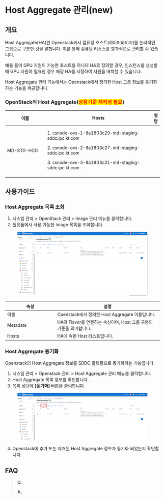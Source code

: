# Host Aggregate 관리(new)

## 개요

Host Aggregate(HA)란 Openstack에서 컴퓨팅 호스트(하이퍼바이저)를 논리적인 그룹으로 구분한 것을 말합니다. 이를 통해 컴퓨팅 리소스를 효과적으로 관리할 수 있습니다.&#x20;

예를 들어 GPU 지원이 가능한 호스트를 하나의 HA로 정의할 경우, 인스턴스를 생성할 때 GPU 자원이 필요한 경우 해당 HA를 지정하여 자원을 배치할 수 있습니다.

Host Aggregate 관리 기능에서는 Openstack에서 정의한 Host 그룹 정보를 동기화하는 기능을 제공합니다.

### OpenStack의 Host Aggregate(<mark style="color:red;">상용기준 재작성 필요</mark>)

<table><thead><tr><th width="158.12538651196826">이름</th><th width="454">Hosts</th><th>설명</th></tr></thead><tbody><tr><td>MD-STG-HDD</td><td><p>1. csnode-ovs-1-8a1803c29-md-staging-sddc.ipc.kt.com</p><p>2. csnode-ovs-2-8a1803c27-md-staging-sddc.ipc.kt.com</p><p>3. csnode-ovs-3-8a1803c31-md-staging-sddc.ipc.kt.com</p></td><td></td></tr><tr><td></td><td></td><td></td></tr></tbody></table>



## 사용가이드

### Host Aggregate 목록 조회

1. 시스템 관리 > OpenStack 관리 > Image 관리 메뉴를 클릭합니다.
2. 플랫폼에서 사용 가능한 Image 목록을 조회합니다.

<figure><img src="../../.gitbook/assets/image (734).png" alt=""><figcaption></figcaption></figure>

<table><thead><tr><th width="149">속성</th><th>설명</th></tr></thead><tbody><tr><td>이름</td><td>Openstack에서 정의한 Host Aggregate 이름입니다.</td></tr><tr><td>Metadata</td><td>HA와 Flavor를 연결하는 속성이며, Host 그룹 구분의 기준을 의미합니다.</td></tr><tr><td>Hosts</td><td>HA에 속한 Host 리스트입니다.</td></tr></tbody></table>

### Host Aggregate 동기화

Openstack의 Host Aggregate 정보를 SDDC 플랫폼으로 동기화하는 기능입니다.

1. 시스템 관리 > Openstack 관리 > Host Aggregate 관리 메뉴를 클릭합니다.
2. Host Aggregate 목록 정보를 확인합니다.
3. 목록 상단에 **\[동기화]** 버튼을 클릭합니다.

<figure><img src="../../.gitbook/assets/image.png" alt=""><figcaption></figcaption></figure>

4. Openstack에 추가 또는 제거된 Host Aggregate 정보가 동기화 되었는지 확인합니다.



## FAQ

> **Q.**&#x20;
>
> **A.**&#x20;
